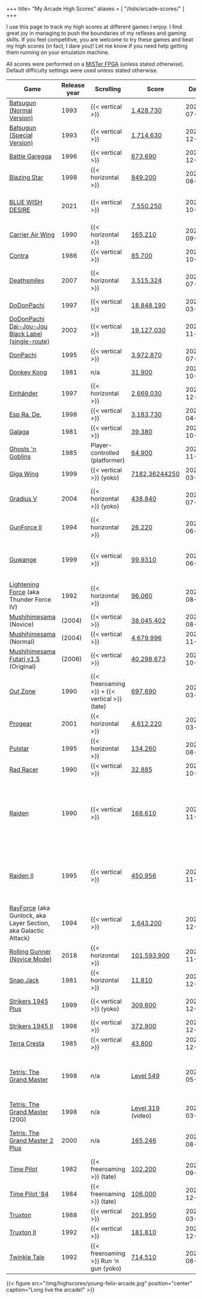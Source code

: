 +++
title= "My Arcade High Scores"
aliases = [
   "/lists/arcade-scores/"
]
+++

I use this page to track my high scores at different
games I enjoy. I find great joy in managing to push the boundaries of my
reflexes and gaming skills. If you feel competitive, you are welcome to try these
games and beat my high scores (in fact, I dare you)! Let me know if you
need help getting them running on your emulation machine.

All scores were performed on a [MiSTer FPGA](/posts/2020/10/dream-machine-mister-fpga/) (unless stated otherwise).
Default difficulty settings were used unless stated otherwise.

<!--
| | | |
-->
| Game | Release year | Scrolling | Score | Date | Notes |
|------|--------------|-----------|-------|------|-------|
|[Batsugun (Normal Version)](https://en.wikipedia.org/wiki/Batsugun) |1993|{{< vertical >}}|[1,428,730](/img/highscores/batsugun-20230722.jpg) |2023-07-22 | Sega Saturn port
|[Batsugun (Special Version)](https://en.wikipedia.org/wiki/Batsugun) |1993|{{< vertical >}}|[1,714,630](/img/highscores/batsugun-special-20221211.jpg) |2022-12-10 | Sega Saturn port
|[Battle Garegga](https://en.wikipedia.org/wiki/Battle_Garegga) |1996|{{< vertical >}}|[673,690](/img/highscores/battle-garegga-20221230.jpg) |2022-12-30 |
|[Blazing Star](https://en.wikipedia.org/wiki/Blazing_Star)      |1998| {{< horizontal >}}|[849,200](/img/highscores/blazing-star-20220813.jpg)      | 2022-08-13|
|[BLUE WISH DESIRE](https://store.steampowered.com/app/1794300/BLUE_WISH_DESIRE/)      |2021|{{< vertical >}}|[7,550,250](/img/highscores/blue-wish-desire-20231009.jpg)      | 2023-10-09| Steam port. Original, Auto Guard OFF.
|[Carrier Air Wing](https://en.wikipedia.org/wiki/Carrier_Air_Wing_(video_game))      |1990| {{< horizontal >}}|[165,210](/img/highscores/carrier-air-wing-20210911.jpg)  | 2021-09-11   |The sequel to U.N. Squadron      |
|[Contra](https://en.wikipedia.org/wiki/Contra_(video_game))      |1986| {{< vertical >}}|[85,700](/img/highscores/contra-20231021.jpg)  | 2023-10-21   |Arcade version|
|[Deathsmiles](https://en.wikipedia.org/wiki/Deathsmiles)      |2007| {{< horizontal >}}|[3,515,324](/img/highscores/deathsmiles-20230717.jpg)  | 2023-07-17   | MLB Arcade, played on Steam Deck      |
|[DoDonPachi](https://en.wikipedia.org/wiki/DoDonPachi)      |1997| {{< vertical >}}|[18,848,190](/img/highscores/dodonpachi-20220321.jpg) |2022-03-21     |International version      |
|[DoDonPachi Dai-Jou-Jou Black Label (single-route)](https://en.wikipedia.org/wiki/DoDonPachi_DaiOuJou#Black_Label)      |2002| {{< vertical >}}|[19,127,030](/img/highscores/ddp-dojbk-20231120.jpg) |2023-11-20     |International version      |
|[DonPachi](https://en.wikipedia.org/wiki/DonPachi)      |1995| {{< vertical >}}|[3,972,870](/img/highscores/donpachi-20220709.jpg)   |2022-07-09   |      |
|[Donkey Kong](https://en.wikipedia.org/wiki/Donkey_Kong_(video_game))|1981|n/a|[31,900](/img/highscores/donkey-kong-20221020.jpg)|2023-10-20||
|[Einhänder](https://en.wikipedia.org/wiki/Einhänder)|1997|{{< horizontal >}}|[2,669,030](/img/highscores/einhander-20221230-2.jpg)|2022-12-30|Normal difficulty|
|[Esp Ra. De.](https://en.wikipedia.org/wiki/ESP_Ra.De.) |1998| {{< vertical >}}|[3,183,730](/img/highscores/esp-ra-de-20220416.jpg) |2022-04-16|
|[Galaga](https://en.wikipedia.org/wiki/Galaga) |1981| {{< vertical >}}|[39,380](/img/highscores/galaga-20231021.jpg) |2023-10-21|
|[Ghosts 'n Goblins](https://en.wikipedia.org/wiki/Ghosts_%27n_Goblins_(video_game))      |1985| Player-controlled (platformer) |[64,900](/img/highscores/ghosts-n-goblins-20231103.jpg)     |2023-11-03 |      |
|[Giga Wing](https://en.wikipedia.org/wiki/Giga_Wing)      |1999| {{< vertical >}} (yoko)|[7182,36244250](/img/highscores/giga-wing-20220326.jpg)     |2022-03-26 |      |
|[Gradius V](https://en.wikipedia.org/wiki/Gradius_V)      |2004| {{< horizontal >}} (yoko)|[438,840](/img/highscores/gradius-v-20230717.jpg)     |2023-07-17 | Very Easy difficulty, played on Steam Deck     |
|[GunForce II](https://en.wikipedia.org/wiki/GunForce_II)      |1994| {{< horizontal >}}|[26,220](/img/highscores/gun-force-ii-20230624.jpg) | 2023-06-25    | |
|[Guwange](https://en.wikipedia.org/wiki/Guwange)      |1999| {{< vertical >}}|[99,9310](/img/highscores/guwange-20220610.jpg) | 2022-06-10    | If you need a refresher on Chinese numerals, [click here](https://en.wikipedia.org/wiki/Chinese_numerology).     |
|[Lightening Force](https://en.wikipedia.org/wiki/Thunder_Force_IV) (aka Thunder Force IV)|1992| {{< horizontal >}}|[96,060](/img/highscores/lightening-force-20220812.jpg)|2022-08-12||
|[Mushihimesama](https://en.wikipedia.org/wiki/Mushihimesama) (Novice) | (2004) | {{< vertical >}} | [38,045,402](/img/highscores/mushihimesama-novice-20230831.jpg)|2023-08-31| Steam Version|
|[Mushihimesama](https://en.wikipedia.org/wiki/Mushihimesama) (Normal) | (2004) | {{< vertical >}} | [4,679,996](/img/highscores/mushihimesama-20201115.jpg)|2020-11-15| Steam Version|
|[Mushihimesama Futari v1.5](https://en.wikipedia.org/wiki/Mushihimesama_Futari) (Original) | (2006) | {{< vertical >}} | [40,298,673](/img/highscores/mushihimesama-futari-20201022.jpg)|2023-10-22| MAME Port|
|[Out Zone](https://en.wikipedia.org/wiki/Out_Zone)     |1990| {{< freeroaming >}} + {{< vertical >}} (tate)|[697,690](/img/highscores/out-zone-20220326.jpg)      | 2022-03-26 |    |
|[Progear](https://en.wikipedia.org/wiki/Progear) |2001|{{< horizontal >}}|[4,612,220](/img/highscores/progear-20220327.jpg)   | 2022-03-27   |Yay! I got the extend!      |
|[Pulstar](https://en.wikipedia.org/wiki/Pulstar_(video_game)) |1995|{{< horizontal >}}|[134,260](/img/highscores/pulstar-20220813.jpg)   | 2022-08-13   |      |
|[Rad Racer](https://en.wikipedia.org/wiki/Rad_Racer) |1990|{{< vertical >}}|[32,885](/img/highscores/rad-racer-20231021.jpg)   |2023-10-21 | NES |
|[Raiden](https://en.wikipedia.org/wiki/Raiden_(video_game)) |1990|{{< vertical >}}|[168,610](/img/highscores/raiden-20221107.jpg)   | 2022-11-07   | Port: The Raiden Project (USA). Default difficulty (Colonel). First attempt!     |
|[Raiden II](https://en.wikipedia.org/wiki/Raiden_II) |1995|{{< vertical >}}|[450,956](/img/highscores/raiden-ii-20221106.jpg)   | 2022-11-06   | Port: The Raiden Project (USA). Default difficulty (Colonel).|
|[RayForce](https://en.wikipedia.org/wiki/RayForce) (aka Gunlock, aka Layer Section, aka Galactic Attack) |1994|{{< vertical >}}| [1,643,200](/img/highscores/rayforce-20221228.jpg) | 2022-12-28| Sega Saturn port
|[Rolling Gunner (Novice Mode)](https://tvtropes.org/pmwiki/pmwiki.php/VideoGame/RollingGunner) |2018|{{< horizontal >}}| [101,593,900](/img/highscores/rolling-gunner-20231126.jpg) | 2023-11-26| Novice Mode (Steam)
|[Snap Jack](https://www.arcade-museum.com/game_detail.php?game_id=9597)|1981|{{< horizontal >}}|[11,810](/img/highscores/snap-jack-20221226.jpg)|2022-12-26|
|[Strikers 1945 Plus](https://en.wikipedia.org/wiki/Strikers_1945_Plus)      |1999| {{< vertical >}} (yoko)|[309,600](/img/highscores/strikers-1945-plus-20221204.jpg)  |2022-12-04    | 2 lives (default MVS)     |
|[Strikers 1945 II](https://en.wikipedia.org/wiki/Strikers_1945_II)      |1998| {{< vertical >}}|[372,900](/img/highscores/strikers-1945-ii-20221210.jpg)  |2022-12-10    | PlayStation port     |
|[Terra Cresta](https://en.wikipedia.org/wiki/Terra_Cresta)     |1985|{{< vertical >}}|[43,800](/img/highscores/terra-cresta-20221210.jpg)  |2022-12-10     |      |
|[Tetris: The Grand Master](https://en.wikipedia.org/wiki/Tetris:_The_Grand_Master)  |1998| n/a|[Level 549](/img/highscores/tgm-20220523.png)    |2022-05-23   |Played on MiSTer PSX core using [ZN-2 to PSX conversion](https://www.romhacking.net/reviews/8921/)      |
|[Tetris: The Grand Master](https://en.wikipedia.org/wiki/Tetris:_The_Grand_Master)  (20G)    |1998| n/a|[Level 319](https://www.youtube.com/watch?v=6wJqaH9RW9M)  (video)  |2022-03-19    |Played on [Heboris](https://github.com/nightmareci/HeborisC7EX-SDL2)      |
|[Tetris: The Grand Master 2 Plus](https://tetris.wiki/Tetris_The_Absolute_The_Grand_Master_2)    |2000| n/a|[165,246](/img/highscores/tetris-grandmaster-2-2023-08-25.jpg)  |2025-08-25    | Played on MAME from Steam Deck.      |
|[Time Pilot](https://en.wikipedia.org/wiki/Time_Pilot) |1982|{{< freeroaming >}} (tate)|[102,200](/img/highscores/time-pilot-20220922.jpg)     |2022-09-22  |     |
|[Time Pilot '84](https://en.wikipedia.org/wiki/Time_Pilot_%2784) |1984|{{< freeroaming >}} (tate)|[106,000](/img/highscores/time-pilot-84-20221217.jpg)     |2022-12-17  |     |
|[Truxton](https://en.wikipedia.org/wiki/Truxton_(video_game))      | 1988|{{< vertical >}}|[201,950](/img/highscores/truxton-20220317.jpg)     |2022-03-17 | |
|[Truxton II](https://en.wikipedia.org/wiki/Truxton_II)      | 1992|{{< vertical >}}|[181,810](/img/highscores/truxton-ii-20221209.jpg)     |2022-12-09 | |
|[Twinkle Tale](https://en.wikipedia.org/wiki/Twinkle_Tale)      | 1992|{{< freeroaming >}} Run 'n gun (yoko)|[714,510](/img/highscores/twinkle-tale-20220813.jpg)     |2022-08-13 | |

{{< figure src="/img/highscores/young-felix-arcade.jpg" position="center" caption="Long live the arcade!" >}}
